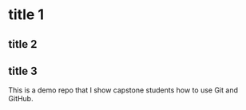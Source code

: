 # title 1
## title 2
## title 3
This is a demo repo that I show capstone students how to use Git and GitHub.
